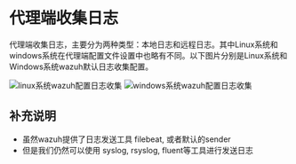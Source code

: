 # 代理端收集日志

代理端收集日志，主要分为两种类型：本地日志和远程日志。其中Linux系统和windows系统在代理端配置文件设置中也略有不同。以下图片分别是Linux系统和Windows系统wazuh默认日志收集配置。

![ linux&#x7CFB;&#x7EDF;wazuh&#x914D;&#x7F6E;&#x65E5;&#x5FD7;&#x6536;&#x96C6;](../../.gitbook/assets/clipboard%20%287%29.png)
![windows&#x7CFB;&#x7EDF;wazuh&#x914D;&#x7F6E;&#x65E5;&#x5FD7;&#x6536;&#x96C6;](../../.gitbook/assets/image%20%2842%29.png)


## 补充说明
- 虽然wazuh提供了日志发送工具 filebeat, 或者默认的sender
- 但是我们仍然可以使用  syslog, rsyslog, fluent等工具进行发送日志 


